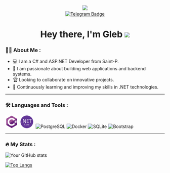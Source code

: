 <div id="header" align="center">
  <img src="https://media.giphy.com/media/nbr4zVb3rQKsIR3o5d/giphy.gif" width="100"/>
  <div id="badges">
    <a href="https://t.me/gleb777777">
      <img src="https://img.shields.io/badge/Telegram-blue?style=for-the-badge&logo=telegram&logoColor=white" alt="Telegram Badge"/>
    </a>
  </div>
  
  <h1>
    Hey there, I'm Gleb
    <img src="https://media.giphy.com/media/hvRJCLFzcasrR4ia7z/giphy.gif" width="30px"/>
  </h1>
</div>

### :woman_technologist: About Me :
- 💻 I am a C# and ASP.NET Developer from Saint-P.
- 🚀 I am passionate about building web applications and backend systems.
- 🏆 Looking to collaborate on innovative projects.
- 📘 Continuously learning and improving my skills in .NET technologies.

---

### :hammer_and_wrench: Languages and Tools :
<div>
  <img src="https://github.com/devicons/devicon/blob/master/icons/csharp/csharp-original.svg" title="C#" alt="C#" width="40" height="40"/>&nbsp;
  <img src="https://github.com/devicons/devicon/blob/master/icons/dotnetcore/dotnetcore-original.svg" title=".NET" alt=".NET" width="40" height="40"/>&nbsp;
  <img src="https://cdn.jsdelivr.net/gh/devicons/devicon/icons/postgresql/postgresql-original.svg" title="PostgreSQL" alt="PostgreSQL" width="40" height="40"/>
  <img src="https://cdn.jsdelivr.net/gh/devicons/devicon/icons/docker/docker-original.svg" title="Docker" alt="Docker" width="40" height="40"/>
  <img src="https://cdn.jsdelivr.net/gh/devicons/devicon/icons/sqlite/sqlite-original.svg" title="SQLite" alt="SQLite" width="40" height="40"/>
  <img src="https://cdn.jsdelivr.net/gh/devicons/devicon/icons/bootstrap/bootstrap-plain.svg" title="Bootstrap" alt="Bootstrap" width="40" height="40"/>
</div>

---

### :fire: My Stats :
<!-- Update the URLs with your username -->
![Your GitHub stats](https://github-readme-stats.vercel.app/api?username=gelik111555&theme=great-gatsby&show_icons=true)

[![Top Langs](https://github-readme-stats.vercel.app/api/top-langs/?username=gelik111555&layout=compact&theme=vision-friendly-dark)](https://github.com/anuraghazra/github-readme-stats)
